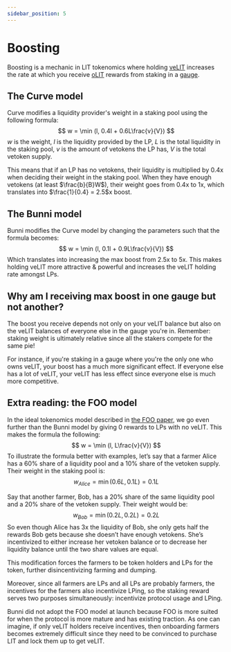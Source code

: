 ```yaml
---
sidebar_position: 5
---
```


# Boosting

Boosting is a mechanic in LIT tokenomics where holding [veLIT](./velit) increases the rate at which you receive [oLIT](./olit) rewards from staking in a [gauge](./gauges).

## The Curve model

Curve modifies a liquidity provider's weight in a staking pool using the following formula:
$$
w = \min (l, 0.4l + 0.6L\frac{v}{V})
$$
$w$ is the weight, $l$ is the liquidity provided by the LP, $L$ is the total liquidity in the staking pool, $v$ is the amount of vetokens the LP has, $V$ is the total vetoken supply.

This means that if an LP has no vetokens, their liquidity is multiplied by 0.4x when deciding their weight in the staking pool. When they have enough vetokens (at least $\frac{b}{B}W$), their weight goes from 0.4x to 1x, which translates into $\frac{1}{0.4} = 2.5$x boost.

## The Bunni model

Bunni modifies the Curve model by changing the parameters such that the formula becomes:
$$
w = \min (l, 0.1l + 0.9L\frac{v}{V})
$$
Which translates into increasing the max boost from 2.5x to 5x. This makes holding veLIT more attractive & powerful and increases the veLIT holding rate amongst LPs.

## Why am I receiving max boost in one gauge but not another?

The boost you receive depends not only on your veLIT balance but also on the veLIT balances of everyone else in the gauge you're in. Remember: staking weight is ultimately relative since all the stakers compete for the same pie!

For instance, if you're staking in a gauge where you're the only one who owns veLIT, your boost has a much more significant effect. If everyone else has a lot of veLIT, your veLIT has less effect since everyone else is much more competitive.

## Extra reading: the FOO model

In the ideal tokenomics model described in [the FOO paper](https://blog.timelessfi.com/posts/foo/), we go even further than the Bunni model by giving 0 rewards to LPs with no veLIT. This makes the formula the following:
$$
w = \min (l, L\frac{v}{V})
$$
To illustrate the formula better with examples, let’s say that a farmer Alice has a 60% share of a liquidity pool and a 10% share of the vetoken supply. Their weight in the staking pool is:
$$
w_{Alice} = \min(0.6L, 0.1L) = 0.1L
$$

Say that another farmer, Bob, has a 20% share of the same liquidity pool and a 20% share of the vetoken supply. Their weight would be:
$$
w_{Bob} = \min(0.2L, 0.2L) = 0.2L
$$
So even though Alice has 3x the liquidity of Bob, she only gets half the rewards Bob gets because she doesn’t have enough vetokens. She’s incentivized to either increase her vetoken balance or to decrease her liquidity balance until the two share values are equal.

This modification forces the farmers to be token holders and LPs for the token, further disincentivizing farming and dumping.

Moreover, since all farmers are LPs and all LPs are probably farmers, the incentives for the farmers also incentivize LPing, so the staking reward serves two purposes simultaneously: incentivize protocol usage and LPing.

Bunni did not adopt the FOO model at launch because FOO is more suited for when the protocol is more mature and has existing traction. As one can imagine, if only veLIT holders receive incentives, then onboarding farmers becomes extremely difficult since they need to be convinced to purchase LIT and lock them up to get veLIT.
